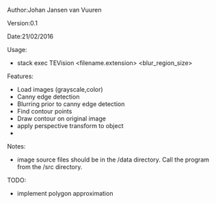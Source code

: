 Author:Johan Jansen van Vuuren

Version:0.1

Date:21/02/2016

Usage:
 - stack exec TEVision <filename.extension> <blur_region_size>

Features:
 - Load images (grayscale,color)
 - Canny edge detection
 - Blurring prior to canny edge detection
 - Find contour points
 - Draw contour on original image
 - apply perspective transform to object
 - 
 
Notes:
 - image source files should be in the /data directory.  Call the program from the /src directory.

TODO:
 - implement polygon approximation
 
